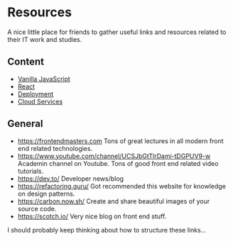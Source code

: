 # Resources

A nice little place for friends to gather useful links and resources related to their IT work and studies.

## Content

- [Vanilla JavaScript](JavaScript.md)
- [React](React.md)
- [Deployment](Deployment.md)
- [Cloud Services](CloudServices.md)

## General

- https://frontendmasters.com Tons of great lectures in all modern front end related technologies.
- https://www.youtube.com/channel/UCSJbGtTlrDami-tDGPUV9-w Academin channel on Youtube. Tons of good front end related video tutorials.
- https://dev.to/ Developer news/blog
- https://refactoring.guru/ Got recommended this website for knowledge on design patterns.
- https://carbon.now.sh/ Create and share beautiful images of your source code.
- https://scotch.io/ Very nice blog on front end stuff.

I should probably keep thinking about how to structure these links...
